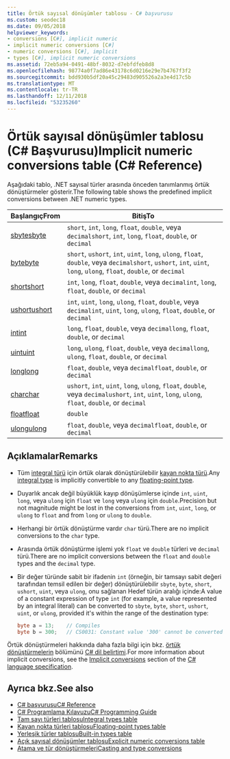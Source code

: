 ```yaml
---
title: Örtük sayısal dönüşümler tablosu - C# başvurusu
ms.custom: seodec18
ms.date: 09/05/2018
helpviewer_keywords:
- conversions [C#], implicit numeric
- implicit numeric conversions [C#]
- numeric conversions [C#], implicit
- types [C#], implicit numeric conversions
ms.assetid: 72eb5a94-0491-48bf-8032-d7ebfdfeb8d8
ms.openlocfilehash: 98774a0f7ad86e43178c6d0216e29e7b4767f3f2
ms.sourcegitcommit: bdd930b5df20a45c29483d905526a2a3e4d17c5b
ms.translationtype: MT
ms.contentlocale: tr-TR
ms.lasthandoff: 12/11/2018
ms.locfileid: "53235260"
---
```

# <a name="implicit-numeric-conversions-table-c-reference"></a><span data-ttu-id="91f46-102">Örtük sayısal dönüşümler tablosu (C# Başvurusu)</span><span class="sxs-lookup"><span data-stu-id="91f46-102">Implicit numeric conversions table (C# Reference)</span></span>

<span data-ttu-id="91f46-103">Aşağıdaki tablo, .NET sayısal türler arasında önceden tanımlanmış örtük dönüştürmeler gösterir.</span><span class="sxs-lookup"><span data-stu-id="91f46-103">The following table shows the predefined implicit conversions between .NET numeric types.</span></span>
  
|<span data-ttu-id="91f46-104">Başlangıç</span><span class="sxs-lookup"><span data-stu-id="91f46-104">From</span></span>|<span data-ttu-id="91f46-105">Bitiş</span><span class="sxs-lookup"><span data-stu-id="91f46-105">To</span></span>|  
|----------|--------|  
|[<span data-ttu-id="91f46-106">sbyte</span><span class="sxs-lookup"><span data-stu-id="91f46-106">sbyte</span></span>](sbyte.md)|<span data-ttu-id="91f46-107">`short`, `int`, `long`, `float`, `double`, veya `decimal`</span><span class="sxs-lookup"><span data-stu-id="91f46-107">`short`, `int`, `long`, `float`, `double`, or `decimal`</span></span>|  
|[<span data-ttu-id="91f46-108">byte</span><span class="sxs-lookup"><span data-stu-id="91f46-108">byte</span></span>](byte.md)|<span data-ttu-id="91f46-109">`short`, `ushort`, `int`, `uint`, `long`, `ulong`, `float`, `double`, veya `decimal`</span><span class="sxs-lookup"><span data-stu-id="91f46-109">`short`, `ushort`, `int`, `uint`, `long`, `ulong`, `float`, `double`, or `decimal`</span></span>|  
|[<span data-ttu-id="91f46-110">short</span><span class="sxs-lookup"><span data-stu-id="91f46-110">short</span></span>](short.md)|<span data-ttu-id="91f46-111">`int`, `long`, `float`, `double`, veya `decimal`</span><span class="sxs-lookup"><span data-stu-id="91f46-111">`int`, `long`, `float`, `double`, or `decimal`</span></span>|  
|[<span data-ttu-id="91f46-112">ushort</span><span class="sxs-lookup"><span data-stu-id="91f46-112">ushort</span></span>](ushort.md)|<span data-ttu-id="91f46-113">`int`, `uint`, `long`, `ulong`, `float`, `double`, veya `decimal`</span><span class="sxs-lookup"><span data-stu-id="91f46-113">`int`, `uint`, `long`, `ulong`, `float`, `double`, or `decimal`</span></span>|  
|[<span data-ttu-id="91f46-114">int</span><span class="sxs-lookup"><span data-stu-id="91f46-114">int</span></span>](int.md)|<span data-ttu-id="91f46-115">`long`, `float`, `double`, veya `decimal`</span><span class="sxs-lookup"><span data-stu-id="91f46-115">`long`, `float`, `double`, or `decimal`</span></span>|  
|[<span data-ttu-id="91f46-116">uint</span><span class="sxs-lookup"><span data-stu-id="91f46-116">uint</span></span>](uint.md)|<span data-ttu-id="91f46-117">`long`, `ulong`, `float`, `double`, veya `decimal`</span><span class="sxs-lookup"><span data-stu-id="91f46-117">`long`, `ulong`, `float`, `double`, or `decimal`</span></span>|  
|[<span data-ttu-id="91f46-118">long</span><span class="sxs-lookup"><span data-stu-id="91f46-118">long</span></span>](long.md)|<span data-ttu-id="91f46-119">`float`, `double`, veya `decimal`</span><span class="sxs-lookup"><span data-stu-id="91f46-119">`float`, `double`, or `decimal`</span></span>|  
|[<span data-ttu-id="91f46-120">char</span><span class="sxs-lookup"><span data-stu-id="91f46-120">char</span></span>](char.md)|<span data-ttu-id="91f46-121">`ushort`, `int`, `uint`, `long`, `ulong`, `float`, `double`, veya `decimal`</span><span class="sxs-lookup"><span data-stu-id="91f46-121">`ushort`, `int`, `uint`, `long`, `ulong`, `float`, `double`, or `decimal`</span></span>|  
|[<span data-ttu-id="91f46-122">float</span><span class="sxs-lookup"><span data-stu-id="91f46-122">float</span></span>](float.md)|`double`|  
|[<span data-ttu-id="91f46-123">ulong</span><span class="sxs-lookup"><span data-stu-id="91f46-123">ulong</span></span>](ulong.md)|<span data-ttu-id="91f46-124">`float`, `double`, veya `decimal`</span><span class="sxs-lookup"><span data-stu-id="91f46-124">`float`, `double`, or `decimal`</span></span>|  
  
## <a name="remarks"></a><span data-ttu-id="91f46-125">Açıklamalar</span><span class="sxs-lookup"><span data-stu-id="91f46-125">Remarks</span></span>  

- <span data-ttu-id="91f46-126">Tüm [integral türü](integral-types-table.md) için örtük olarak dönüştürülebilir [kayan nokta türü](floating-point-types-table.md).</span><span class="sxs-lookup"><span data-stu-id="91f46-126">Any [integral type](integral-types-table.md) is implicitly convertible to any [floating-point type](floating-point-types-table.md).</span></span>

- <span data-ttu-id="91f46-127">Duyarlık ancak değil büyüklük kayıp dönüşümlerse içinde `int`, `uint`, `long`, veya `ulong` için `float` ve `long` veya `ulong` için `double`.</span><span class="sxs-lookup"><span data-stu-id="91f46-127">Precision but not magnitude might be lost in the conversions from `int`, `uint`, `long`, or `ulong` to `float` and from `long` or `ulong` to `double`.</span></span>  
  
- <span data-ttu-id="91f46-128">Herhangi bir örtük dönüştürme vardır `char` türü.</span><span class="sxs-lookup"><span data-stu-id="91f46-128">There are no implicit conversions to the `char` type.</span></span>  
  
- <span data-ttu-id="91f46-129">Arasında örtük dönüştürme işlemi yok `float` ve `double` türleri ve `decimal` türü.</span><span class="sxs-lookup"><span data-stu-id="91f46-129">There are no implicit conversions between the `float` and `double` types and the `decimal` type.</span></span>  
  
- <span data-ttu-id="91f46-130">Bir değer türünde sabit bir ifadenin `int` (örneğin, bir tamsayı sabit değeri tarafından temsil edilen bir değer) dönüştürülebilir `sbyte`, `byte`, `short`, `ushort`, `uint`, veya `ulong`, onu sağlanan Hedef türün aralığı içinde:</span><span class="sxs-lookup"><span data-stu-id="91f46-130">A value of a constant expression of type `int` (for example, a value represented by an integral literal) can be converted to `sbyte`, `byte`, `short`, `ushort`, `uint`, or `ulong`, provided it's within the range of the destination type:</span></span>

  ```csharp
  byte a = 13;    // Compiles
  byte b = 300;   // CS0031: Constant value '300' cannot be converted to a 'byte'
  ```

<span data-ttu-id="91f46-131">Örtük dönüştürmeleri hakkında daha fazla bilgi için bkz. [örtük dönüştürmelerin](~/_csharplang/spec/conversions.md#implicit-conversions) bölümünü [C# dil belirtimi](../language-specification/index.md).</span><span class="sxs-lookup"><span data-stu-id="91f46-131">For more information about implicit conversions, see the [Implicit conversions](~/_csharplang/spec/conversions.md#implicit-conversions) section of the [C# language specification](../language-specification/index.md).</span></span>
  
## <a name="see-also"></a><span data-ttu-id="91f46-132">Ayrıca bkz.</span><span class="sxs-lookup"><span data-stu-id="91f46-132">See also</span></span>

- [<span data-ttu-id="91f46-133">C# başvurusu</span><span class="sxs-lookup"><span data-stu-id="91f46-133">C# Reference</span></span>](../index.md)
- [<span data-ttu-id="91f46-134">C# Programlama Kılavuzu</span><span class="sxs-lookup"><span data-stu-id="91f46-134">C# Programming Guide</span></span>](../../programming-guide/index.md)
- [<span data-ttu-id="91f46-135">Tam sayı türleri tablosu</span><span class="sxs-lookup"><span data-stu-id="91f46-135">Integral types table</span></span>](integral-types-table.md)
- [<span data-ttu-id="91f46-136">Kayan nokta türleri tablosu</span><span class="sxs-lookup"><span data-stu-id="91f46-136">Floating-point types table</span></span>](floating-point-types-table.md)
- [<span data-ttu-id="91f46-137">Yerleşik türler tablosu</span><span class="sxs-lookup"><span data-stu-id="91f46-137">Built-in types table</span></span>](built-in-types-table.md)
- [<span data-ttu-id="91f46-138">Açık sayısal dönüşümler tablosu</span><span class="sxs-lookup"><span data-stu-id="91f46-138">Explicit numeric conversions table</span></span>](explicit-numeric-conversions-table.md)
- [<span data-ttu-id="91f46-139">Atama ve tür dönüştürmeleri</span><span class="sxs-lookup"><span data-stu-id="91f46-139">Casting and type conversions</span></span>](../../programming-guide/types/casting-and-type-conversions.md)
